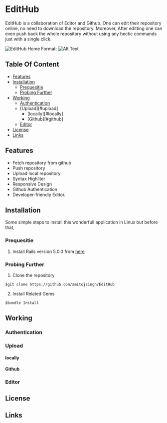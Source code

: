 # EditHub
EditHub is a collaboration of Editor and Github. One can edit their repository online, no need to download the repository. Moreover, After editting one can even push back the whole repository without using any hectic commands just with a single click.

![EditHub Home](/screanshorts/1.png)
Format: ![Alt Text](url)

## Table Of Content
- [Features](#features)
- [Installation](#installation)
  - [Prequesitie](#prequesitie)
  - [Probing Further](#further)
- [Working](#working)
  - [Authentication](#authentication)
  - [Upload][#upload]
    - [locally][#locally]
    - [Github][#github]
  - [Editor](#editor)
- [License](#license)
- [Links](#links)

## Features
* Fetch repository from github
* Push repository
* Upload local repository
* Syntax Highliter
* Responsive Design
* Github Authentication
* Developer-friendly Editor.

## Installation
Some simple steps to install this wonderfull application in Linux but before that,

### Prequesitie
1. Install Rails version 5.0.0 from <a href= "http://installrails.com/"> here</a>
### Probing Further
1. Clone the repository
```
$git clone https://github.com/amitojsingh/EditHub
```
2. Install Related Gems
```
$bundle Install
```
## Working
### Authentication
### Upload
#### locally
#### Github
### Editor
## License
## Links
